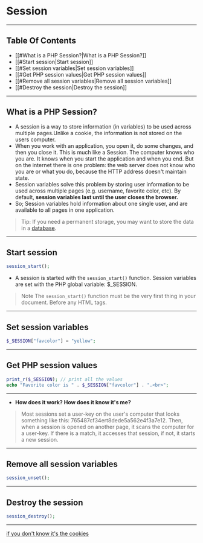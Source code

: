 # Session
---
## Table Of Contents
- [[#What is a PHP Session?|What is a PHP Session?]]
- [[#Start session|Start session]]
- [[#Set session variables|Set session variables]]
- [[#Get PHP session values|Get PHP session values]]
- [[#Remove all session variables|Remove all session variables]]
- [[#Destroy the session|Destroy the session]]
---
## What is a PHP Session?
- A session is a way to store information (in variables) to be used across multiple pages.Unlike a cookie, the information is not stored on the users computer.
- When you work with an application, you open it, do some changes, and then you close it. This is much like a Session. The computer knows who you are. It knows when you start the application and when you end. But on the internet there is one problem: the web server does not know who you are or what you do, because the HTTP address doesn't maintain state.
- Session variables solve this problem by storing user information to be used across multiple pages (e.g. username, favorite color, etc). By default, **session variables last until the user closes the browser.**
- So; Session variables hold information about one single user, and are available to all pages in one application.

> Tip: If you need a permanent storage, you may want to store the data in a [database](https://www.w3schools.com/php/php_mysql_intro.asp).

---
## Start session
```php
session_start();  
```
- A session is started with the `session_start()` function.  Session variables are set with the PHP global variable: $_SESSION.

> Note The `session_start()` function must be the very first thing in your document. Before any HTML tags.
---
## Set session variables 
```php
$_SESSION["favcolor"] = "yellow";
```
---
## Get PHP session values  
```php
print_r($_SESSION); // print all the values 
echo "Favorite color is " . $_SESSION["favcolor"] . ".<br>";
```
---
- **How does it work? How does it know it's me?**  

> Most sessions set a user-key on the user's computer that looks something like this: 765487cf34ert8dede5a562e4f3a7e12. Then, when a session is opened on another page, it scans the computer for a user-key. If there is a match, it accesses that session, if not, it starts a new session.

---
## Remove all session variables 
```php
session_unset();
```
---
## Destroy the session 
```php
session_destroy();
```
---
[if you don't know it's the cookies](cookies🍪.md)